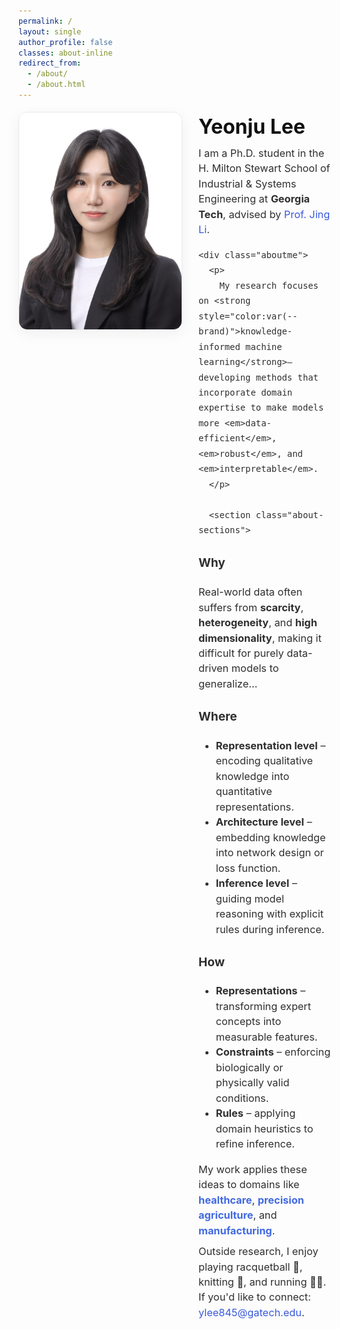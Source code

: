 ```yaml
---
permalink: /
layout: single
author_profile: false
classes: about-inline
redirect_from: 
  - /about/
  - /about.html
---
```

<!-- About hero: 사진 왼쪽, 텍스트 오른쪽 (깔끔·세련) -->
<style>
@import url('https://fonts.googleapis.com/css2?family=Inter:wght@300;400;600;800&display=swap');

:root{
  --brand:#3b5bdb;
  --line:#e9e9ee;
}

/* 페이지 폭 정상화 (가로 스크롤/튐 방지) */
.about-inline .page__content {
  max-width: 1200px !important;      /* 필요시 1100~1320 조절 */
  margin: 0 auto;
  width: 100% !important;            /* ← 180% 제거 */
  padding: 0 .75rem !important;
  font-family: 'Inter', system-ui, -apple-system, 'Segoe UI', Roboto, Arial, sans-serif;
  color: #333;
  font-weight: 300;
  line-height: 1.45;                 /* 줄간격 적당히 타이트 */
}

.sidebar, .page__sidebar { display:none !important; }
.page__content { float:none !important; width:100% !important; }

/* ✅ 사진 왼쪽 / 텍스트 오른쪽: grid 레이아웃 */
.intro{
  display: grid !important;
  grid-template-columns: 260px 1fr;  /* 사진폭, 본문 */
  gap: 1.25rem 1.75rem;              /* row/column gap */
  align-items: start;
  margin: 1.2rem 0 1.8rem;
}

.intro__img {
  width: 100%;
  max-width: 260px;
  height: auto;
  border-radius: 14px;
  border: 1px solid var(--line);
  box-shadow: 0 6px 22px rgba(30,30,30,0.06);
  justify-self: start;               /* 사진은 좌측 정렬 */
}

.intro__body {
  flex: 1;
  font-size: 1.02rem;
  color: #2f2f2f;
  line-height: 1.5;                  /* 본문은 조금 더 여유 */
}

.intro__body p{ margin: .55rem 0; }  /* 문단 간격 타이트 */
.intro__title {
  font-size: 2.0rem;
  margin: 0 0 .35rem;
  font-weight: 700;
  color: #111;
}
.intro__lead { margin: 0 0 .7rem; }

.aboutme ul { padding-left: 1.2rem; margin-top: .5rem; }
.aboutme li { margin: .45rem 0; }

a { color: var(--brand); text-decoration: none; }
a:hover { text-decoration: underline; }

/* 모바일에서는 세로 배치로 전환 */
@media (max-width: 880px) {
  .intro {
    grid-template-columns: 1fr;
    gap: 1rem;
  }
  .intro__img {
    max-width: 420px;
    justify-self: center;
  }
  .about-inline .page__content { padding: 0 1rem !important; }
}
</style>

<div class="intro">
  <img class="intro__img" src="/images/prof_headshot7.jpg" alt="Portrait">
  <div class="intro__body">
    <h1 class="intro__title">Yeonju Lee</h1>
    <div class="intro__lead">
      I am a Ph.D. student in the H. Milton Stewart School of Industrial & Systems Engineering at
      <strong>Georgia Tech</strong>, advised by <a href="https://sites.gatech.edu/jing-li/">Prof. Jing Li</a>.
    </div>

    <div class="aboutme">
      <p>
        My research focuses on <strong style="color:var(--brand)">knowledge-informed machine learning</strong>—developing methods that incorporate domain expertise to make models more <em>data-efficient</em>, <em>robust</em>, and <em>interpretable</em>.
      </p>

      <section class="about-sections">
  <h3>Why</h3>
  <p>
    Real-world data often suffers from <strong>scarcity</strong>, <strong>heterogeneity</strong>,
    and <strong>high dimensionality</strong>, making it difficult for purely data-driven models to generalize…
  </p>

  <h3>Where</h3>
  <ul>
    <li><strong>Representation level</strong> – encoding qualitative knowledge into quantitative representations.</li>
    <li><strong>Architecture level</strong> – embedding knowledge into network design or loss function.</li>
    <li><strong>Inference level</strong> – guiding model reasoning with explicit rules during inference.</li>
  </ul>

  <h3>How</h3>
  <ul>
    <li><strong>Representations</strong> – transforming expert concepts into measurable features.</li>
    <li><strong>Constraints</strong> – enforcing biologically or physically valid conditions.</li>
    <li><strong>Rules</strong> – applying domain heuristics to refine inference.</li>
  </ul>

  <p>
    My work applies these ideas to domains like <strong style="color:#4169E1;">healthcare</strong>,
    <strong style="color:#4169E1;">precision agriculture</strong>, and <strong style="color:#4169E1;">manufacturing</strong>.
  </p>

  <p>
    Outside research, I enjoy playing racquetball 🎾, knitting 🧶, and running 🏃‍♀️.
    If you'd like to connect: <a href="mailto:ylee845@gatech.edu">ylee845@gatech.edu</a>.
  </p>
</section>
